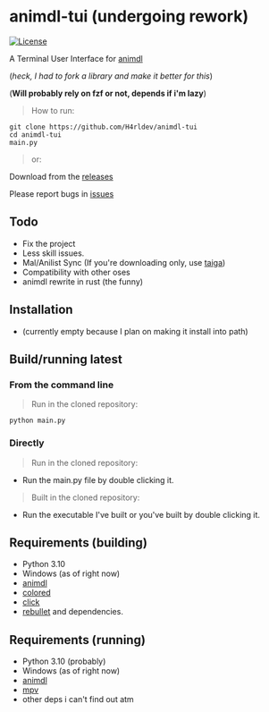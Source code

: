 # animdl-tui (undergoing rework)

[![License](https://img.shields.io/github/license/h4rldev/animdl-tui?style=flat-square)](https://github.com/H4rldev/animdl-tui/blob/main/LICENSE)

A Terminal User Interface for [animdl](https://github.com/justfoolingaround/animdl)

(_heck, I had to fork a library and make it better for this_)

(__Will probably rely on fzf or not, depends if i'm lazy__)

> How to run:

```shell
git clone https://github.com/H4rldev/animdl-tui
cd animdl-tui
main.py
```

> or:

Download from the [releases](https://github.com/h4rldev/animdl-tui/releases/latest)

Please report bugs in [issues](https://github.com/h4rldev/animdl-tui/issues)

## Todo
- Fix the project
- Less skill issues.
- Mal/Anilist Sync (If you're downloading only, use [taiga](https://taiga.moe/))
- Compatibility with other oses
- animdl rewrite in rust (the funny)

## Installation
- (currently empty because I plan on making it install into path)

## Build/running latest

### From the command line

> Run in the cloned repository:

```shell
python main.py
```

### Directly

> Run in the cloned repository:

- Run the main.py file by double clicking it.

> Built in the cloned repository:

- Run the executable I've built or you've built by double clicking it.

## Requirements (building)

- Python 3.10
- Windows (as of right now)
- [animdl](https://github.com/justfoolingaround/animdl)
- [colored](https://pypi.org/project/colored/)
- [click](https://pypi.org/project/click/)
- [rebullet](https://pypi.org/project/rebullet) and dependencies.

## Requirements (running)

- Python 3.10 (probably)
- Windows (as of right now)
- [animdl](https://github.com/justfoolingaround/animdl)
- [mpv](https://mpv.io/)
- other deps i can't find out atm
